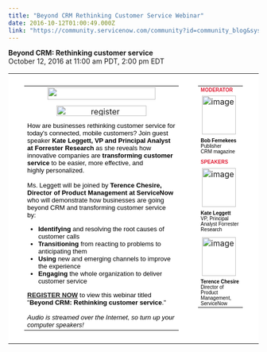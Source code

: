 ```yaml
---
title: "Beyond CRM Rethinking Customer Service Webinar"
date: 2016-10-12T01:00:49.000Z
link: "https://community.servicenow.com/community?id=community_blog&sys_id=979dae69dbd0dbc01dcaf3231f961993"
---
```

<p><strong><span class="timesHeader">Beyond CRM: Rethinking customer service</span></strong><span class="timesHeaderSmall"><br/>October 12, 2016 at 11:00 am PDT, 2:00 pm EDT</span></p><p></p><p></p><table bgcolor="#FFFFFF" border="0" cellpadding="0" cellspacing="0" width="600"><tbody><tr><td align="left" colspan="5" height="2" valign="top"></td></tr><tr><td align="left" valign="top" width="20"></td><td align="left" valign="top" width="440"><table border="0" cellpadding="0" cellspacing="0" width="440"><tbody><tr><td align="center" valign="middle" width="560"><img alt="" class="jive-image" height="25" src="http://dzceab466r34n.cloudfront.net/Webinars/WebinarCreativeImage/108516-servicenow-logo-2016-ORG.png" width="217"/></td></tr><tr><td align="center" valign="top" width="560"></td></tr><tr><td align="center" valign="top"><a href="http://www.destinationcrm.com/webinars/register.aspx?eventID=949" title="Click here to register now"><img alt="register" class="jive-image" height="21" src="http://dzceab466r34n.cloudfront.net/Webinars/WebinarCreativeImage/108517-register-red-ORG.gif" width="181"/></a></td></tr><tr><td align="center" valign="top"></td></tr><tr><td align="left" style="font-family: Arial; font-size: 13px; color: #000000;" valign="top" width="560">How are businesses rethinking customer service for today's connected, mobile customers? Join guest speaker <strong>Kate Leggett, VP and Principal Analyst at Forrester Research</strong> as she reveals how innovative companies are <strong>transforming customer service</strong> to be easier, more effective, and <br/> highly personalized.<br/> <br/> Ms. Leggett will be joined by <strong>Terence Chesire, Director of Product Management at ServiceNow</strong> who will demonstrate how businesses are going beyond CRM and transforming customer service by:<ul><li><strong>Identifying</strong> and resolving the root causes of customer calls</li><li><strong>Transitioning</strong> from reacting to problems to anticipating them</li><li><strong>Using</strong> new and emerging channels to improve the experience</li><li><strong>Engaging</strong> the whole organization to deliver customer service</li></ul><strong><a title="w.destinationcrm.com/webinars/register.aspx?eventID=949" href="http://www.destinationcrm.com/webinars/register.aspx?eventID=949">REGISTER NOW</a> </strong>to view this webinar titled "<strong>Beyond CRM: Rethinking customer service</strong>."<br/> <br/> <em>Audio is streamed over the Internet, so turn up your computer speakers!</em></td></tr></tbody></table></td><td align="left" valign="top" width="20"></td><td align="left" valign="top" width="100"><table border="0" cellpadding="0" cellspacing="0" width="100"><tbody><tr><td align="left" style="font-family: Arial; font-size: 10px; color: #df1c33; font-weight: bold;" valign="top" width="100">MODERATOR</td></tr><tr><td align="left" height="88" valign="middle" width="100"><img alt="image" border="0" class="jive-image" height="78" src="http://dzceab466r34n.cloudfront.net/Webinars/WebinarCreativeImage/108518-bob-fernekees-ORG.jpg" width="68"/></td></tr><tr><td align="left" style="font-family: Arial; font-size: 10px; color: #000000;" valign="top" width="100"><strong>Bob Fernekees</strong><br/> Publisher<br/> CRM magazine</td></tr><tr><td align="left" valign="top"></td></tr><tr><td align="left" style="font-family: Arial; font-size: 10px; color: #df1c33; font-weight: bold;" valign="top" width="100">SPEAKERS</td></tr><tr><td align="left" height="88" valign="middle" width="100"><img alt="image" border="0" class="jive-image" height="78" src="http://dzceab466r34n.cloudfront.net/Webinars/WebinarCreativeImage/108519-kate-leggett-ORG.jpg" width="68"/></td></tr><tr><td align="left" style="font-family: Arial; font-size: 10px; color: #000000;" valign="top" width="100"><strong>Kate Leggett</strong><br/> VP, Principal Analyst Forrester Research</td></tr><tr><td align="left" valign="top"></td></tr><tr><td align="left" height="83" valign="top" width="100"><img alt="image" border="0" class="jive-image" height="78" src="http://dzceab466r34n.cloudfront.net/Webinars/WebinarCreativeImage/108520-terence-chesire-ORG.jpg" width="68"/></td></tr><tr><td align="left" style="font-family: Arial; font-size: 10px; color: #000000;" valign="top" width="100"><strong>Terence Chesire</strong><br/> Director of Product Management, ServiceNow</td></tr></tbody></table></td><td align="left" valign="top" width="20"></td></tr><tr><td align="left" colspan="5" valign="top"></td></tr></tbody></table>